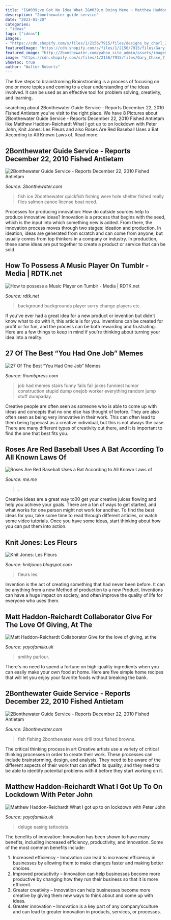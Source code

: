 ```yaml
---
title: "I&#039;ve Got No Idea What I&#039;m Doing Meme ~ Matthew Haddon-reichardt What I Got Up To On Lockdown With Peter John"
description: "2bonthewater guide service"
date: "2023-01-20"
categories:
- "ideas"
tags: ["ideas"]
images:
- "https://cdn.shopify.com/s/files/1/2156/7915/files/designs_by_charl_2_large.jpg?v=1578669156"
featuredImage: "https://cdn.shopify.com/s/files/1/2156/7915/files/Gary_Chase_7_large.jpg?v=1591710234"
featured_image: "http://2bonthewater.com/yahoo_site_admin/assets/images/last_ice_001.5975214_std.JPG"
image: "https://cdn.shopify.com/s/files/1/2156/7915/files/Gary_Chase_7_large.jpg?v=1591710234"
ShowToc: true
author: "Walter Roberts"
---
```



The five steps to brainstroming
Brainstroming is a process of focusing on one or more topics and coming to a clear understanding of the ideas involved. It can be used as an effective tool for problem solving, creativity, and learning.

	

		
searching about 2Bonthewater Guide Service - Reports December 22, 2010 Fished Antietam you've visit to the right place. We have 8 Pictures about 2Bonthewater Guide Service - Reports December 22, 2010 Fished Antietam like Matthew Haddon-Reichardt What I got up to on lockdown with Peter John, Knit Jones: Les Fleurs and also Roses Are Red Baseball Uses a Bat According to All Known Laws of. Read more:
		
    
## 2Bonthewater Guide Service - Reports December 22, 2010 Fished Antietam

<img loading=lazy src="http://2bonthewater.com/yahoo_site_admin/assets/images/last_ice_001.5975214_std.JPG" onerror="this.onerror=null;this.src='https://tse2.mm.bing.net/th?id=OIP.6kWMpUuUCc0FpjPDzyPJxAHaFj&amp;pid=15.1';" alt="2Bonthewater Guide Service - Reports December 22, 2010 Fished Antietam">

_Source: 2bonthewater.com_

>fish ice 2bonthewater quickfish fishing were hole shelter fished really flies salmon canoe license boat need. 

	

Processes for producing innovation: How do outside sources help to produce innovative ideas?
Innovation is a process that begins with the seed, which is the input into which something new is added. From there, the innovation process moves through two stages: ideation and production. In ideation, ideas are generated from scratch and can come from anyone, but usually comes from top thinkers in a company or industry. In production, these same ideas are put together to create a product or service that can be sold.

    
## How To Possess A Music Player On Tumblr - Media | RDTK.net

<img loading=lazy src="https://i.ytimg.com/vi/5Th39we7x7o/hqdefault.jpg" onerror="this.onerror=null;this.src='https://tse2.mm.bing.net/th?id=OIP.FqWy6Emo952SAAq9H_ZK7AHaFj&amp;pid=15.1';" alt="How to possess a Music Player on Tumblr - Media | RDTK.net">

_Source: rdtk.net_

>background backgrounds player sorry change players etc. 

	

If you've ever had a great idea for a new product or invention but didn't know what to do with it, this article is for you. Inventions can be created for profit or for fun, and the process can be both rewarding and frustrating. Here are a few things to keep in mind if you're thinking about turning your idea into a reality.

    
## 27 Of The Best “You Had One Job” Memes

<img loading=lazy src="http://thumbpress.com/wp-content/uploads/2014/01/youhadonejob26.jpg" onerror="this.onerror=null;this.src='https://tse3.mm.bing.net/th?id=OIP.gDLw48by4feYpmSsdvUnrQHaG4&amp;pid=15.1';" alt="27 Of The Best “You Had One Job” Memes">

_Source: thumbpress.com_

>job had memes stairs funny fails fail jokes funniest humor construction stupid dump onejob worker everything random jump stuff dumpaday. 

	

Creative people are often seen as someone who is able to come up with ideas and concepts that no one else has thought of before. They are also often seen as being very innovative in their work. This can often lead to them being typecast as a creative individual, but this is not always the case. There are many different types of creativity out there, and it is important to find the one that best fits you.

    
## Roses Are Red Baseball Uses A Bat According To All Known Laws Of

<img loading=lazy src="https://pics.me.me/thumb_roses-are-red-baseball-uses-a-bat-according-to-all-63461350.png" onerror="this.onerror=null;this.src='https://tse1.mm.bing.net/th?id=OIP.uiHF63zW1q0CNCXopsLe5AAAAA&amp;pid=15.1';" alt="Roses Are Red Baseball Uses a Bat According to All Known Laws of">

_Source: me.me_

>. 

	

Creative ideas are a great way to00 get your creative juices flowing and help you achieve your goals. There are a ton of ways to get started, and what works for one person might not work for another. To find the best ideas for you, take some time to read through different articles, or watch some video tutorials. Once you have some ideas, start thinking about how you can put them into action.

    
## Knit Jones: Les Fleurs

<img loading=lazy src="http://1.bp.blogspot.com/_X5gvFBIH7fo/TBK__dYLfKI/AAAAAAAACys/a-Io8LAWKU8/s1600/IMG_2592.JPG" onerror="this.onerror=null;this.src='https://tse4.mm.bing.net/th?id=OIP.DyKaxldZ5OQXQaR7ie-UXQHaLG&amp;pid=15.1';" alt="Knit Jones: Les Fleurs">

_Source: knitjones.blogspot.com_

>fleurs les. 

	

Invention is the act of creating something that had never been before. It can be anything from a new Method of production to a new Product. Inventions can have a huge impact on society, and often improve the quality of life for everyone who uses them.

    
## Matt Haddon-Reichardt Collaborator Give For The Love Of Giving, At The

<img loading=lazy src="https://cdn.shopify.com/s/files/1/2156/7915/files/designs_by_charl_2_large.jpg?v=1578669156" onerror="this.onerror=null;this.src='https://tse3.mm.bing.net/th?id=OIP.8wbQi8M85SiZIM_MLcCsiAAAAA&amp;pid=15.1';" alt="Matt Haddon-Reichardt Collaborator Give for the love of giving, at the">

_Source: yayofamilia.uk_

>smithy parlour. 

	

There's no need to spend a fortune on high-quality ingredients when you can easily make your own food at home. Here are five simple home recipes that will let you enjoy your favorite foods without breaking the bank.

    
## 2Bonthewater Guide Service - Reports December 22, 2010 Fished Antietam

<img loading=lazy src="http://2bonthewater.com/yahoo_site_admin/assets/images/WS_letort.101194304_std.jpg" onerror="this.onerror=null;this.src='https://tse3.mm.bing.net/th?id=OIP.W05aGibFO77cBcrsuyzz2AHaFj&amp;pid=15.1';" alt="2Bonthewater Guide Service - Reports December 22, 2010 Fished Antietam">

_Source: 2bonthewater.com_

>fish fishing 2bonthewater were drill trout fished browns. 

	

The critical thinking process in art
Creative artists use a variety of critical thinking processes in order to create their work. These processes can include brainstorming, design, and analysis. They need to be aware of the different aspects of their work that can affect its quality, and they need to be able to identify potential problems with it before they start working on it.

    
## Matthew Haddon-Reichardt What I Got Up To On Lockdown With Peter John

<img loading=lazy src="https://cdn.shopify.com/s/files/1/2156/7915/files/Gary_Chase_7_large.jpg?v=1591710234" onerror="this.onerror=null;this.src='https://tse3.mm.bing.net/th?id=OIP.Gk1Nfyphf7hVYE3GZRkJoAAAAA&amp;pid=15.1';" alt="Matthew Haddon-Reichardt What I got up to on lockdown with Peter John">

_Source: yayofamilia.uk_

>deluge easing tattooists. 

	

The benefits of innovation:
Innovation has been shown to have many benefits, including increased efficiency, productivity, and innovation. Some of the most common benefits include: 
1. Increased efficiency – Innovation can lead to increased efficiency in businesses by allowing them to make changes faster and making better choices. 
2. Improved productivity – Innovation can help businesses become more productive by changing how they run their business so that it is more efficient. 
3. Greater creativity – Innovation can help businesses become more creative by giving them new ways to think about and come up with ideas. 
4. Greater innovation – Innovation is a key part of any company’sculture and can lead to greater innovation in products, services, or processes.

